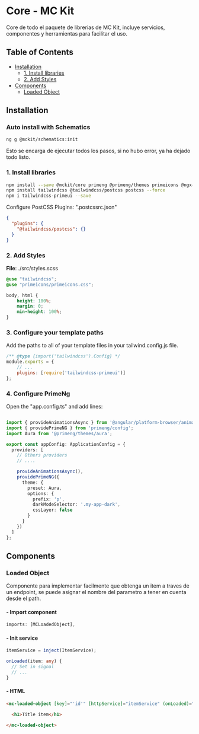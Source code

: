 # Core - MC Kit

Core de todo el paquete de librerias de MC Kit, incluye servicios, componentes y herramientas para facilitar el uso.

## Table of Contents

- [Installation](#installation)
  - [1. Install libraries](#1-install-libraries)
  - [2. Add Styles](#2-add-styles)
- [Components](#components)
  - [Loaded Object](#loaded-object)

## Installation

### Auto install with Schematics

```bash
ng g @mckit/schematics:init
```

Esto se encarga de ejecutar todos los pasos, si no hubo error, ya ha dejado todo listo.

### 1. Install libraries

```bash
npm install --save @mckit/core primeng @primeng/themes primeicons @ngx-pwa/local-storage@19
npm install tailwindcss @tailwindcss/postcss postcss --force
npm i tailwindcss-primeui --save
```

Configure PostCSS Plugins: ".postcssrc.json"
```json
{
  "plugins": {
    "@tailwindcss/postcss": {}
  }
}
```

### 2. Add Styles

**File**: ./src/styles.scss

```scss
@use "tailwindcss";
@use "primeicons/primeicons.css";

body, html {
    height: 100%;
    margin: 0;
    min-height: 100%;
}
```

### 3. Configure your template paths
Add the paths to all of your template files in your tailwind.config.js file.

```js
/** @type {import('tailwindcss').Config} */
module.exports = {
    // ...
    plugins: [require('tailwindcss-primeui')]
};
```

### 4. Configure PrimeNg

Open the "app.config.ts" and add lines:

```ts

import { provideAnimationsAsync } from '@angular/platform-browser/animations/async';
import { providePrimeNG } from 'primeng/config';
import Aura from '@primeng/themes/aura';

export const appConfig: ApplicationConfig = {
  providers: [
    // Others providers
    // ....

    provideAnimationsAsync(),
    providePrimeNG({
      theme: {
        preset: Aura,
        options: {
          prefix: 'p',
          darkModeSelector: '.my-app-dark',
          cssLayer: false
        }
      }
    })
  ]
};


```

## Components

### Loaded Object

Componente para implementar facilmente que obtenga un item a traves de un endpoint, se puede asignar el nombre del parametro a tener en cuenta desde el path.

#### - Import component

```ts
imports: [MCLoadedObject],
```

#### - Init service

```ts
itemService = inject(ItemService);

onLoaded(item: any) {
  // Set in signal
  // ...
}
```

#### - HTML

```html
<mc-loaded-object [key]="'id'" [httpService]="itemService" (onLoaded)="onLoaded($event)">

  <h1>Title item</h1>

</mc-loaded-object>
```